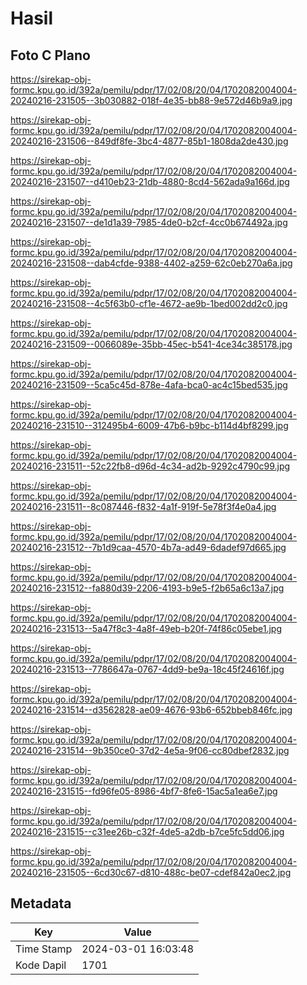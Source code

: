 # Hasil

## Foto C Plano

https://sirekap-obj-formc.kpu.go.id/392a/pemilu/pdpr/17/02/08/20/04/1702082004004-20240216-231505--3b030882-018f-4e35-bb88-9e572d46b9a9.jpg

https://sirekap-obj-formc.kpu.go.id/392a/pemilu/pdpr/17/02/08/20/04/1702082004004-20240216-231506--849df8fe-3bc4-4877-85b1-1808da2de430.jpg

https://sirekap-obj-formc.kpu.go.id/392a/pemilu/pdpr/17/02/08/20/04/1702082004004-20240216-231507--d410eb23-21db-4880-8cd4-562ada9a166d.jpg

https://sirekap-obj-formc.kpu.go.id/392a/pemilu/pdpr/17/02/08/20/04/1702082004004-20240216-231507--de1d1a39-7985-4de0-b2cf-4cc0b674492a.jpg

https://sirekap-obj-formc.kpu.go.id/392a/pemilu/pdpr/17/02/08/20/04/1702082004004-20240216-231508--dab4cfde-9388-4402-a259-62c0eb270a6a.jpg

https://sirekap-obj-formc.kpu.go.id/392a/pemilu/pdpr/17/02/08/20/04/1702082004004-20240216-231508--4c5f63b0-cf1e-4672-ae9b-1bed002dd2c0.jpg

https://sirekap-obj-formc.kpu.go.id/392a/pemilu/pdpr/17/02/08/20/04/1702082004004-20240216-231509--0066089e-35bb-45ec-b541-4ce34c385178.jpg

https://sirekap-obj-formc.kpu.go.id/392a/pemilu/pdpr/17/02/08/20/04/1702082004004-20240216-231509--5ca5c45d-878e-4afa-bca0-ac4c15bed535.jpg

https://sirekap-obj-formc.kpu.go.id/392a/pemilu/pdpr/17/02/08/20/04/1702082004004-20240216-231510--312495b4-6009-47b6-b9bc-b114d4bf8299.jpg

https://sirekap-obj-formc.kpu.go.id/392a/pemilu/pdpr/17/02/08/20/04/1702082004004-20240216-231511--52c22fb8-d96d-4c34-ad2b-9292c4790c99.jpg

https://sirekap-obj-formc.kpu.go.id/392a/pemilu/pdpr/17/02/08/20/04/1702082004004-20240216-231511--8c087446-f832-4a1f-919f-5e78f3f4e0a4.jpg

https://sirekap-obj-formc.kpu.go.id/392a/pemilu/pdpr/17/02/08/20/04/1702082004004-20240216-231512--7b1d9caa-4570-4b7a-ad49-6dadef97d665.jpg

https://sirekap-obj-formc.kpu.go.id/392a/pemilu/pdpr/17/02/08/20/04/1702082004004-20240216-231512--fa880d39-2206-4193-b9e5-f2b65a6c13a7.jpg

https://sirekap-obj-formc.kpu.go.id/392a/pemilu/pdpr/17/02/08/20/04/1702082004004-20240216-231513--5a47f8c3-4a8f-49eb-b20f-74f86c05ebe1.jpg

https://sirekap-obj-formc.kpu.go.id/392a/pemilu/pdpr/17/02/08/20/04/1702082004004-20240216-231513--7786647a-0767-4dd9-be9a-18c45f24616f.jpg

https://sirekap-obj-formc.kpu.go.id/392a/pemilu/pdpr/17/02/08/20/04/1702082004004-20240216-231514--d3562828-ae09-4676-93b6-652bbeb846fc.jpg

https://sirekap-obj-formc.kpu.go.id/392a/pemilu/pdpr/17/02/08/20/04/1702082004004-20240216-231514--9b350ce0-37d2-4e5a-9f06-cc80dbef2832.jpg

https://sirekap-obj-formc.kpu.go.id/392a/pemilu/pdpr/17/02/08/20/04/1702082004004-20240216-231515--fd96fe05-8986-4bf7-8fe6-15ac5a1ea6e7.jpg

https://sirekap-obj-formc.kpu.go.id/392a/pemilu/pdpr/17/02/08/20/04/1702082004004-20240216-231515--c31ee26b-c32f-4de5-a2db-b7ce5fc5dd06.jpg

https://sirekap-obj-formc.kpu.go.id/392a/pemilu/pdpr/17/02/08/20/04/1702082004004-20240216-231505--6cd30c67-d810-488c-be07-cdef842a0ec2.jpg


## Metadata

| Key        | Value               |
| ---------- | ------------------- |
| Time Stamp | 2024-03-01 16:03:48 |
| Kode Dapil | 1701                |



